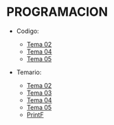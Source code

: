 # PROGRAMACION

- Codigo:
  - [Tema 02](Tema02/src/tema02/)
  - [Tema 04](Tema04/src/tema04/)
  - [Tema 05](Tema05/src/tema05/)

- Temario:
  - [Tema 02](Temario/Tema%2002/)
  - [Tema 03](Temario/Tema%2003/)
  - [Tema 04](Temario/Tema%2004/)
  - [Tema 05](Temario/Tema%2005/)
  - [PrintF](Temario/PrintF/README.md)
